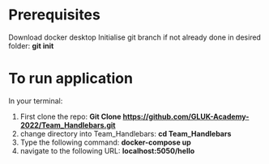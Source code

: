 # Prerequisites
Download docker desktop
Initialise git branch if not already done in desired folder: **git init**

# To run application
In your terminal:
1. First clone the repo: **Git Clone https://github.com/GLUK-Academy-2022/Team_Handlebars.git**
2. change directory into Team_Handlebars: **cd Team_Handlebars**
3. Type the following command: **docker-compose up**
4. navigate to the following URL: **localhost:5050/hello**
